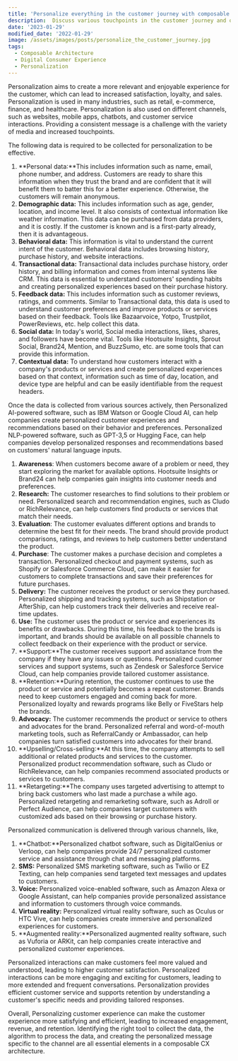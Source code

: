 ```yaml
---
title: 'Personalize everything in the customer journey with composable architecture'
description:  Discuss various touchpoints in the customer journey and options to personalizing at those touch points
date: '2023-01-29'
modified_date: '2022-01-29'
image: /assets/images/posts/personalize_the_customer_journey.jpg
tags:
  - Composable Architecture
  - Digital Consumer Experience
  - Personalization
---
```


Personalization aims to create a more relevant and enjoyable experience for the customer, which can lead to increased satisfaction, loyalty, and sales. Personalization is used in many industries, such as retail, e-commerce, finance, and healthcare. Personalization is also used on different channels, such as websites, mobile apps, chatbots, and customer service interactions. Providing a consistent message is a challenge with the variety of media and increased touchpoints.

The following data is required to be collected for personalization to be effective.

1. **Personal data:**This includes information such as name, email, phone number, and address. Customers are ready to share this information when they trust the brand and are confident that it will benefit them to batter this for a better experience. Otherwise, the customers will remain anonymous.
2. **Demographic data:** This includes information such as age, gender, location, and income level. It also consists of contextual information like weather information. This data can be purchased from data providers, and it is costly. If the customer is known and is a first-party already, then it is advantageous.  
3. **Behavioral data:** This information is vital to understand the current intent of the customer. Behavioral data includes browsing history, purchase history, and website interactions.
4. **Transactional data:** Transactional data includes purchase history, order history, and billing information and comes from internal systems like CRM. This data is essential to understand customers' spending habits and creating personalized experiences based on their purchase history.
5. **Feedback data:** This includes information such as customer reviews, ratings, and comments. Similar to Transactional data, this data is used to understand customer preferences and improve products or services based on their feedback. Tools like Bazaarvoice, Yotpo, Trustpilot, PowerReviews, etc. help collect this data.
6. **Social data:** In today's world, Social media interactions, likes, shares, and followers have become vital. Tools like Hootsuite Insights, Sprout Social, Brand24, Mention, and BuzzSumo, etc. are some tools that can provide this information.
7. **Contextual data:** To understand how customers interact with a company's products or services and create personalized experiences based on that context, information such as time of day, location, and device type are helpful and can be easily identifiable from the request headers.

Once the data is collected from various sources actively, then Personalized AI-powered software, such as IBM Watson or Google Cloud AI, can help companies create personalized customer experiences and recommendations based on their behavior and preferences. Personalized NLP-powered software, such as GPT-3,5 or Hugging Face, can help companies develop personalized responses and recommendations based on customers' natural language inputs.

1. **Awareness**: When customers become aware of a problem or need, they start exploring the market for available options. Hootsuite Insights or Brand24 can help companies gain insights into customer needs and preferences.
2. **Research:** The customer researches to find solutions to their problem or need. Personalized search and recommendation engines, such as Cludo or RichRelevance, can help customers find products or services that match their needs.
3. **Evaluation**: The customer evaluates different options and brands to determine the best fit for their needs. The brand should provide product comparisons, ratings, and reviews to help customers better understand the product.
4. **Purchase**: The customer makes a purchase decision and completes a transaction. Personalized checkout and payment systems, such as Shopify or Salesforce Commerce Cloud, can make it easier for customers to complete transactions and save their preferences for future purchases.
5. **Delivery:** The customer receives the product or service they purchased. Personalized shipping and tracking systems, such as Shipstation or AfterShip, can help customers track their deliveries and receive real-time updates.
6. **Use:** The customer uses the product or service and experiences its benefits or drawbacks. During this time, his feedback to the brands is important, and brands should be available on all possible channels to collect feedback on their experience with the product or service.
7. **Support:**The customer receives support and assistance from the company if they have any issues or questions. Personalized customer services and support systems, such as Zendesk or Salesforce Service Cloud, can help companies provide tailored customer assistance.
8. **Retention:**During retention, the customer continues to use the product or service and potentially becomes a repeat customer. Brands need to keep customers engaged and coming back for more. Personalized loyalty and rewards programs like Belly or FiveStars help the brands.
9. **Advocacy:** The customer recommends the product or service to others and advocates for the brand. Personalized referral and word-of-mouth marketing tools, such as ReferralCandy or Ambassador, can help companies turn satisfied customers into advocates for their brand.
10. **Upselling/Cross-selling:**At this time, the company attempts to sell additional or related products and services to the customer. Personalized product recommendation software, such as Cludo or RichRelevance, can help companies recommend associated products or services to customers.
11. **Retargeting:**The company uses targeted advertising to attempt to bring back customers who last made a purchase a while ago. Personalized retargeting and remarketing software, such as Adroll or Perfect Audience, can help companies target customers with customized ads based on their browsing or purchase history.

Personalized communication is delivered through various channels, like,

1. **Chatbot:**Personalized chatbot software, such as DigitalGenius or Verloop, can help companies provide 24/7 personalized customer service and assistance through chat and messaging platforms.
2. **SMS:** Personalized SMS marketing software, such as Twilio or EZ Texting, can help companies send targeted text messages and updates to customers.
3. **Voice:** Personalized voice-enabled software, such as Amazon Alexa or Google Assistant, can help companies provide personalized assistance and information to customers through voice commands.
4. **Virtual reality:** Personalized virtual reality software, such as Oculus or HTC Vive, can help companies create immersive and personalized experiences for customers.
5. **Augmented reality:**Personalized augmented reality software, such as Vuforia or ARKit, can help companies create interactive and personalized customer experiences.

Personalized interactions can make customers feel more valued and understood, leading to higher customer satisfaction. Personalized interactions can be more engaging and exciting for customers, leading to more extended and frequent conversations. Personalization provides efficient customer service and supports retention by understanding a customer's specific needs and providing tailored responses.

Overall, Personalizing customer experience can make the customer experience more satisfying and efficient, leading to increased engagement, revenue, and retention. Identifying the right tool to collect the data, the algorithm to process the data, and creating the personalized message specific to the channel are all essential elements in a composable CX architecture.

